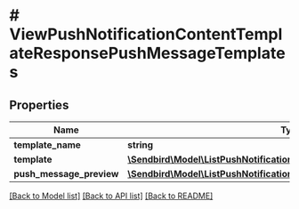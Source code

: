 # # ViewPushNotificationContentTemplateResponsePushMessageTemplates

## Properties

Name | Type | Description | Notes
------------ | ------------- | ------------- | -------------
**template_name** | **string** |  | [optional]
**template** | [**\Sendbird\Model\ListPushNotificationContentTemplatesResponseTemplate**](ListPushNotificationContentTemplatesResponseTemplate.md) |  | [optional]
**push_message_preview** | [**\Sendbird\Model\ListPushNotificationContentTemplatesResponseTemplate**](ListPushNotificationContentTemplatesResponseTemplate.md) |  | [optional]

[[Back to Model list]](../../README.md#models) [[Back to API list]](../../README.md#endpoints) [[Back to README]](../../README.md)
